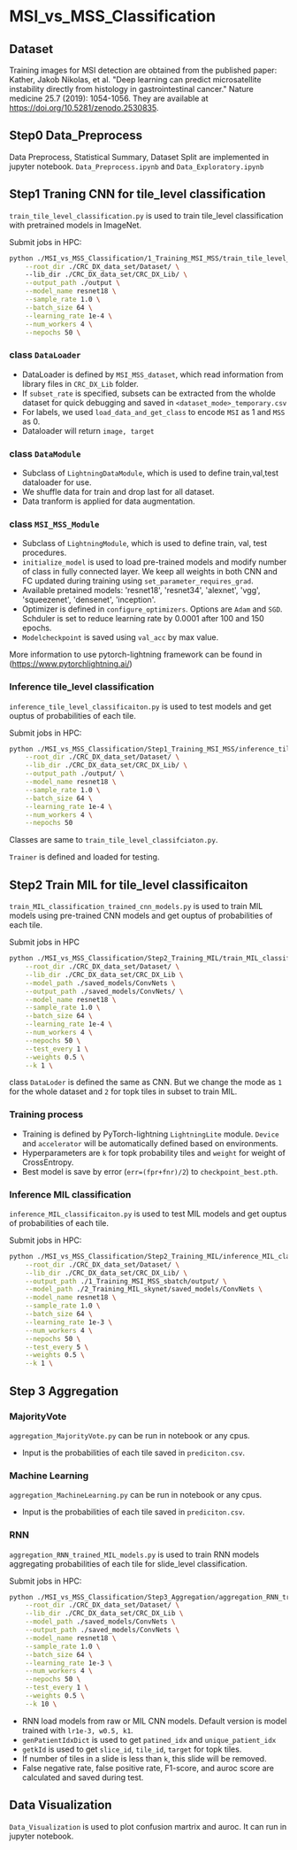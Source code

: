 # MSI_vs_MSS_Classification

## Dataset

Training images for MSI detection are obtained from the published paper: Kather, Jakob Nikolas, et al. "Deep learning can predict microsatellite instability directly from histology in gastrointestinal cancer." Nature medicine 25.7 (2019): 1054-1056. They are available at https://doi.org/10.5281/zenodo.2530835.

## Step0 Data_Preprocess

Data Preprocess, Statistical Summary, Dataset Split are implemented in jupyter notebook. `Data_Preprocess.ipynb` and `Data_Exploratory.ipynb`

## Step1 Traning CNN for tile_level classification

`train_tile_level_classification.py` is used to train tile_level classification with pretrained models in ImageNet.

Submit jobs in HPC:

```bash
python ./MSI_vs_MSS_Classification/1_Training_MSI_MSS/train_tile_level_classification.py \
    --root_dir ./CRC_DX_data_set/Dataset/ \ 
    --lib_dir ./CRC_DX_data_set/CRC_DX_Lib/ \
    --output_path ./output \
    --model_name resnet18 \
    --sample_rate 1.0 \
    --batch_size 64 \
    --learning_rate 1e-4 \
    --num_workers 4 \
    --nepochs 50 \
```

### class `DataLoader`

+ DataLoader is defined by `MSI_MSS_dataset`, which read information from library files in `CRC_DX_Lib` folder. 
+ If `subset_rate` is specified, subsets can be extracted from the wholde dataset for quick debugging and saved in `<dataset_mode>_temporary.csv`
+ For labels, we used `load_data_and_get_class` to encode `MSI` as 1 and `MSS` as 0.
+ Dataloader will return `image, target`

### class `DataModule`

+ Subclass of `LightningDataModule`, which is used to define train,val,test dataloader for use.
+ We shuffle data for train and drop last for all dataset.
+ Data tranform is applied for data augmentation.

### class `MSI_MSS_Module`

+ Subclass of `LightningModule`, which is used to define train, val, test procedures.
+ `initialize_model` is used to load pre-trained models and modify number of class in fully connected layer. We keep all weights in both CNN and FC updated during training using `set_parameter_requires_grad`.
+ Available pretained models: 'resnet18', 'resnet34', 'alexnet', 'vgg', 'squeezenet', 'densenet', 'inception'.
+ Optimizer is defined in `configure_optimizers`. Options are `Adam` and `SGD`. Schduler is set to reduce learning rate by 0.0001 after 100 and 150 epochs.
+ `Modelcheckpoint` is saved using `val_acc` by max value.

More information to use pytorch-lightning framework can be found in (https://www.pytorchlightning.ai/)

### Inference tile_level classification

`inference_tile_level_classificaiton.py` is used to test models and get ouptus of probabilities of each tile.

Submit jobs in HPC:

```bash
python ./MSI_vs_MSS_Classification/Step1_Training_MSI_MSS/inference_tiles_level_classificaiton.py \
    --root_dir ./CRC_DX_data_set/Dataset/ \
    --lib_dir ./CRC_DX_data_set/CRC_DX_Lib/ \
    --output_path ./output/ \
    --model_name resnet18 \
    --sample_rate 1.0 \
    --batch_size 64 \
    --learning_rate 1e-4 \
    --num_workers 4 \
    --nepochs 50
```

Classes are same to `train_tile_level_classifciaton.py`.

`Trainer` is defined and loaded for testing.

## Step2 Train MIL for tile_level classificaiton

`train_MIL_classification_trained_cnn_models.py` is used to train MIL models using pre-trained CNN models and get ouptus of probabilities of each tile.

Submit jobs in HPC

```bash
python ./MSI_vs_MSS_Classification/Step2_Training_MIL/train_MIL_classification_Lite.py \
    --root_dir ./CRC_DX_data_set/Dataset/ \
    --lib_dir ./CRC_DX_data_set/CRC_DX_Lib \
    --model_path ./saved_models/ConvNets \
    --output_path ./saved_models/ConvNets/ \
    --model_name resnet18 \
    --sample_rate 1.0 \
    --batch_size 64 \
    --learning_rate 1e-4 \
    --num_workers 4 \
    --nepochs 50 \
    --test_every 1 \
    --weights 0.5 \
    --k 1 \
```

class `DataLoder` is defined the same as CNN. But we change the mode as `1` for the whole dataset and `2` for topk tiles in subset to train MIL.

### Training process

+ Training is defined by PyTorch-lightning `LightningLite` module. `Device` and `accelerator` will be automatically defined based on environments.
+ Hyperparameters are `k` for topk probability tiles and `weight` for weight of CrossEntropy.
+ Best model is save by error (`err=(fpr+fnr)/2`) to `checkpoint_best.pth`.

### Inference MIL classification

`inference_MIL_classificaiton.py` is used to test MIL models and get ouptus of probabilities of each tile.

Submit jobs in HPC:

```bash
python ./MSI_vs_MSS_Classification/Step2_Training_MIL/inference_MIL_classification.py \
    --root_dir ./CRC_DX_data_set/Dataset/ \
    --lib_dir ./CRC_DX_data_set/CRC_DX_Lib/ \
    --output_path ./1_Training_MSI_MSS_sbatch/output/ \
    --model_path ./2_Training_MIL_skynet/saved_models/ConvNets \
    --model_name resnet18 \
    --sample_rate 1.0 \
    --batch_size 64 \
    --learning_rate 1e-3 \
    --num_workers 4 \
    --nepochs 50 \
    --test_every 5 \
    --weights 0.5 \
    --k 1 \
```

## Step 3 Aggregation

### MajorityVote

`aggregation_MajorityVote.py` can be run in notebook or any cpus.

+ Input is the probabilities of each tile saved in `prediciton.csv`.


### Machine Learning

`aggregation_MachineLearning.py` can be run in notebook or any cpus.

+ Input is the probabilities of each tile saved in `prediciton.csv`.

### RNN

`aggregation_RNN_trained_MIL_models.py` is used to train RNN models aggregating probabilities of each tile for slide_level classification.

Submit jobs in HPC:

```bash
python ./MSI_vs_MSS_Classification/Step3_Aggregation/aggregation_RNN_trained_MIL_models.py \
    --root_dir ./CRC_DX_data_set/Dataset/ \
    --lib_dir ./CRC_DX_data_set/CRC_DX_Lib \
    --model_path ./saved_models/ConvNets \
    --output_path ./saved_models/ConvNets \
    --model_name resnet18 \
    --sample_rate 1.0 \
    --batch_size 64 \
    --learning_rate 1e-3 \
    --num_workers 4 \
    --nepochs 50 \
    --test_every 1 \
    --weights 0.5 \
    --k 10 \
```

+ RNN load models from raw or MIL CNN models. Default version is model trained with `lr1e-3, w0.5, k1`.
+ `genPatientIdxDict` is used to get `patined_idx` and `unique_patient_idx`
+ `getkId` is used to get `slice_id`, `tile_id`, `target` for topk tiles.
+ If number of tiles in a slide is less than `k`, this slide will be removed.
+ False negative rate, false positive rate, F1-score, and auroc score are calculated and saved during test.

## Data Visualization

`Data_Visualization` is used to plot confusion martrix and auroc. It can run in jupyter notebook.